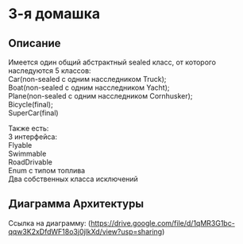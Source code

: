 # 3-я домашка

## Описание

Имеется один общий абстрактный sealed класс, от которого наследуются
5 классов:\
Car(non-sealed с одним насследником Truck);\
Boat(non-sealed с одним насследником Yacht);\
Plane(non-sealed с одним насследником Cornhusker);\
Bicycle(final);\
SuperCar(final)

Также есть:\
3 интерфейса:\
Flyable\
Swimmable\
RoadDrivable\
Enum с типом топлива\
Два собственных класса исключений


## Диаграмма Архитектуры

Cсылка на диаграмму: (https://drive.google.com/file/d/1qMR3G1bc-qqw3K2xDfdWF18o3j0jlkXd/view?usp=sharing)
